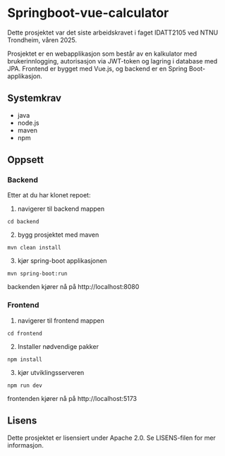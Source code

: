 # Springboot-vue-calculator

Dette prosjektet var det siste arbeidskravet i faget IDATT2105 ved NTNU Trondheim, våren 2025.

Prosjektet er en webapplikasjon som består av en kalkulator med brukerinnlogging, autorisasjon via JWT-token og lagring i database med JPA. Frontend er bygget med Vue.js, og backend er en Spring Boot-applikasjon.

## Systemkrav

- java
- node.js
- maven
- npm

## Oppsett

### Backend

Etter at du har klonet repoet:

1. navigerer til backend mappen
```
cd backend
```

2. bygg prosjektet med maven
```
mvn clean install
```

3. kjør spring-boot applikasjonen
```
mvn spring-boot:run
```

backenden kjører nå på http://localhost:8080

### Frontend

1. navigerer til frontend mappen
```
cd frontend
```

2. Installer nødvendige pakker
```
npm install
```

3. kjør utviklingsserveren
```
npm run dev
```

frontenden kjører nå på http://localhost:5173

## Lisens
Dette prosjektet er lisensiert under Apache 2.0. Se LISENS-filen for mer informasjon.
